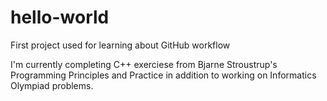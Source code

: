 # hello-world
First project used for learning about GitHub workflow

I'm currently completing C++ exerciese from Bjarne Stroustrup's Programming Principles and Practice in addition to working on Informatics Olympiad problems.
